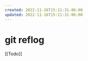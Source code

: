 ```yaml
---
created: 2022-11-16T15:11:31-06:00
updated: 2022-11-16T15:11:31-06:00
---
```

# git reflog

[[Todo]]

